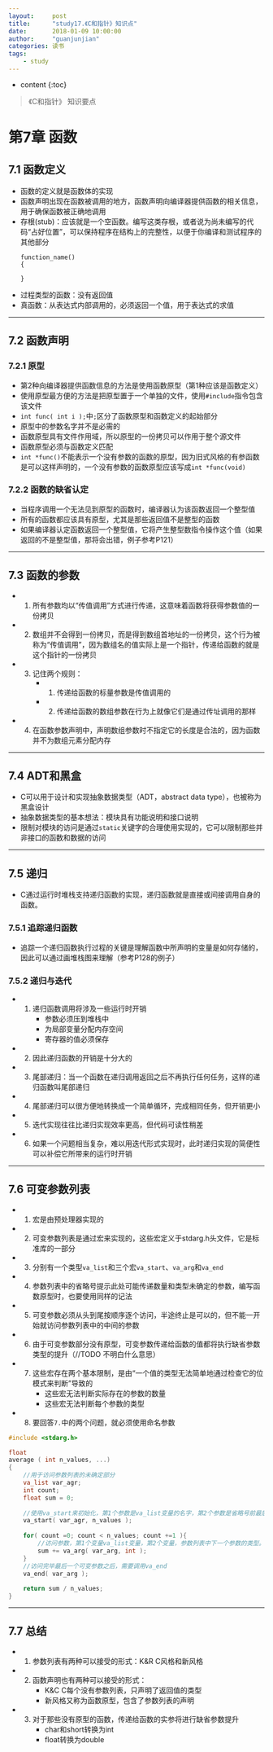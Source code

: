 ```yaml
---
layout:     post
title:      "study17.《C和指针》知识点"
date:       2018-01-09 10:00:00
author:     "guanjunjian"
categories: 读书
tags:
    - study
---
```


* content
{:toc}

>
> 《C和指针》 知识要点
>




# 第7章 函数

## 7.1 函数定义

-   函数的定义就是函数体的实现
-   函数声明出现在函数被调用的地方，函数声明向编译器提供函数的相关信息，用于确保函数被正确地调用
-   存根(stub)：应该就是一个空函数。编写这类存根，或者说为尚未编写的代码“占好位置”，可以保持程序在结构上的完整性，以便于你编译和测试程序的其他部分
    ```
    function_name()
    {
        
    }
    ```
-   过程类型的函数：没有返回值
-   真函数：从表达式内部调用的，必须返回一个值，用于表达式的求值

---

## 7.2 函数声明

### 7.2.1 原型

-   第2种向编译器提供函数信息的方法是使用函数原型（第1种应该是函数定义）
-   使用原型最方便的方法是把原型置于一个单独的文件，使用`#include`指令包含该文件
-   `int func( int i );`中`;`区分了函数原型和函数定义的起始部分
-   原型中的参数名字并不是必需的
-   函数原型具有文件作用域，所以原型的一份拷贝可以作用于整个源文件
-   函数原型必须与函数定义匹配
-   `int *func()`不能表示一个没有参数的函数的原型，因为旧式风格的有参函数是可以这样声明的，一个没有参数的函数原型应该写成`int *func(void)`

### 7.2.2 函数的缺省认定

-   当程序调用一个无法见到原型的函数时，编译器认为该函数返回一个整型值
-   所有的函数都应该具有原型，尤其是那些返回值不是整型的函数
-   如果编译器认定函数返回一个整型值，它将产生整型数指令操作这个值（如果返回的不是整型值，那将会出错，例子参考P121）

---

## 7.3 函数的参数

-   1. 所有参数均以“传值调用”方式进行传递，这意味着函数将获得参数值的一份拷贝
-   2. 数组并不会得到一份拷贝，而是得到数组首地址的一份拷贝，这个行为被称为“传值调用”，因为数组名的值实际上是一个指针，传递给函数的就是这个指针的一份拷贝
-   3. 记住两个规则：
        -   1. 传递给函数的标量参数是传值调用的
        -   2. 传递给函数的数组参数在行为上就像它们是通过传址调用的那样
-   4. 在函数参数声明中，声明数组参数时不指定它的长度是合法的，因为函数并不为数组元素分配内存

---

## 7.4 ADT和黑盒

-   C可以用于设计和实现抽象数据类型（ADT，abstract data type），也被称为黑盒设计
-   抽象数据类型的基本想法：模块具有功能说明和接口说明
-   限制对模块的访问是通过`static`关键字的合理使用实现的，它可以限制那些并非接口的函数和数据的访问

---

## 7.5 递归

-   C通过运行时堆栈支持递归函数的实现，递归函数就是直接或间接调用自身的函数。

### 7.5.1 追踪递归函数

-   追踪一个递归函数执行过程的关键是理解函数中所声明的变量是如何存储的，因此可以通过画堆栈图来理解（参考P128的例子）

### 7.5.2 递归与迭代

-   1. 递归函数调用将涉及一些运行时开销
        -   参数必须压到堆栈中
        -   为局部变量分配内存空间
        -   寄存器的值必须保存
-   2. 因此递归函数的开销是十分大的
-   3. 尾部递归：当一个函数在递归调用返回之后不再执行任何任务，这样的递归函数叫尾部递归
-   4. 尾部递归可以很方便地转换成一个简单循环，完成相同任务，但开销更小
-   5. 迭代实现往往比递归实现效率更高，但代码可读性稍差
-   6. 如果一个问题相当复杂，难以用迭代形式实现时，此时递归实现的简便性可以补偿它所带来的运行时开销

---

## 7.6 可变参数列表

-   1. 宏是由预处理器实现的
-   2. 可变参数列表是通过宏来实现的，这些宏定义于stdarg.h头文件，它是标准库的一部分
-   3. 分别有一个类型`va_list`和三个宏`va_start`、`va_arg`和`va_end`
-   4. 参数列表中的省略号提示此处可能传递数量和类型未确定的参数，编写函数原型时，也要使用同样的记法
-   5. 可变参数必须从头到尾按顺序逐个访问，半途终止是可以的，但不能一开始就访问参数列表中的中间的参数
-   6. 由于可变参数部分没有原型，可变参数传递给函数的值都将执行缺省参数类型的提升（//TODO 不明白什么意思）
-   7. 这些宏存在两个基本限制，是由“一个值的类型无法简单地通过检查它的位模式来判断”导致的
        *   这些宏无法判断实际存在的参数的数量
        *   这些宏无法判断每个参数的类型
-   8. 要回答`7.`中的两个问题，就必须使用命名参数
        

```c
#include <stdarg.h>

float
average ( int n_values, ...)
{
    //用于访问参数列表的未确定部分
    va_list var_agr;
    int count;
    float sum = 0;
    
    //使用va_start来初始化，第1个参数是va_list变量的名字，第2个参数是省略号前最后一个有名字的参数，初始化过程把var_arg变量指向可变参数部分的第1个参数
    va_start( var_agr, n_values );
    
    for( count =0; count < n_values; count +=1 ){
        //访问参数，第1个变量va_list变量，第2个变量，参数列表中下一个参数的类型。va_arg返回这个参数的值，并使var_arg指向下一个可变参数
        sum += va_arg( var_arg, int );
    }
    //访问完毕最后一个可变参数之后，需要调用va_end
    va_end( var_arg );
    
    return sum / n_values;
}
```
---

## 7.7 总结

-   1. 参数列表有两种可以接受的形式：K&R C风格和新风格
-   2. 函数声明也有两种可以接受的形式：
        *   K&C C每个没有参数列表，只声明了返回值的类型
        *   新风格又称为函数原型，包含了参数列表的声明
-   3. 对于那些没有原型的函数，传递给函数的实参将进行缺省参数提升
        *   char和short转换为int
        *   float转换为double


